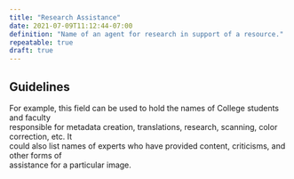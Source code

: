 ```yaml
---
title: "Research Assistance"
date: 2021-07-09T11:12:44-07:00
definition: "Name of an agent for research in support of a resource."
repeatable: true
draft: true
---
```


## Guidelines

For example, this field can be used to hold the names of College students and faculty<br>responsible for metadata creation, translations, research, scanning, color correction, etc. It<br>could also list names of experts who have provided content, criticisms, and other forms of<br>assistance for a particular image.
